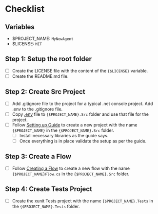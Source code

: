 # Checklist

## Variables

- $PROJECT_NAME: `MyNewAgent`
- $LICENSE: `MIT`

## Step 1: Setup the root folder

- [ ] Create the LICENSE file with the content of the `{$LICENSE}` variable.
- [ ] Create the README.md file.

## Step 2: Create Src Project

- [ ] Add .gitignore file to the project for a typical .net console project. Add .env to the .gitignore file.
- [ ] Copy [.env](.env) file to `{$PROJECT_NAME}.Src` folder and use that file for the project.
- [ ] Follow  [Setting up Guide](docs/1-getting-started/1-setting-up.md) to create a new project with the name `{$PROJECT_NAME}` in the `{$PROJECT_NAME}.Src` folder.
  - [ ] Install necessary libraries as the guide says.
  - [ ] Once everything is in place validate the setup as per the guide.

## Step 3: Create a Flow

- [ ] Follow [Creating a Flow](docs/1-getting-started/2-first-flow.md) to create a new flow with the name `{$PROJECT_NAME}Flow.cs` in the `{$PROJECT_NAME}.Src` folder.

## Step 4: Create Tests Project

- [ ] Create the xunit Tests project with the name `{$PROJECT_NAME}.Tests` in the `{$PROJECT_NAME}.Tests` folder.

